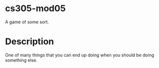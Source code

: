 # cs305-mod05

A game of some sort.

# Description

One of many things that you can end up doing when you should be doing something else.
